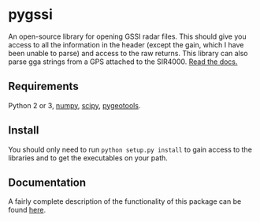 pygssi
======

An open-source library for opening GSSI radar files. This should give you access to all the information in the header (except the gain, which I have been unable to parse) and access to the raw returns. This library can also parse gga strings from a GPS attached to the SIR4000. [Read the docs.](https://dlilien.github.io/pygssi)

Requirements
------------

Python 2 or 3,
[numpy](http://www.scipy.org),
[scipy](http://numpy.org),
[pygeotools](http://www.github.com/dshean/pygeotools).

Install
-------

You should only need to run
``python setup.py install``
to gain access to the libraries and to get the executables on your path.

Documentation
-------------

A fairly complete description of the functionality of this package can be found [here](https://dlilien.github.io/pygssi).
